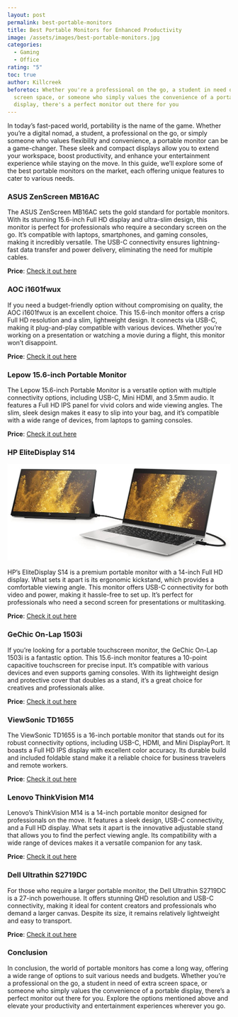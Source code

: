 ```yaml
---
layout: post
permalink: best-portable-monitors
title: Best Portable Monitors for Enhanced Productivity
image: /assets/images/best-portable-monitors.jpg
categories:
  - Gaming
  - Office
rating: "5"
toc: true
author: Killcreek
beforetoc: Whether you're a professional on the go, a student in need of extra
  screen space, or someone who simply values the convenience of a portable
  display, there's a perfect monitor out there for you
---
```

In today’s fast-paced world, portability is the name of the game. Whether you’re a digital nomad, a student, a professional on the go, or simply someone who values flexibility and convenience, a portable monitor can be a game-changer. These sleek and compact displays allow you to extend your workspace, boost productivity, and enhance your entertainment experience while staying on the move. In this guide, we’ll explore some of the best portable monitors on the market, each offering unique features to cater to various needs.

### **ASUS ZenScreen MB16AC**

The ASUS ZenScreen MB16AC sets the gold standard for portable monitors. With its stunning 15.6-inch Full HD display and ultra-slim design, this monitor is perfect for professionals who require a secondary screen on the go. It’s compatible with laptops, smartphones, and gaming consoles, making it incredibly versatile. The USB-C connectivity ensures lightning-fast data transfer and power delivery, eliminating the need for multiple cables.

**Price**: [Check it out here](https://www.asus.com/displays-desktops/monitors/zenscreen/zenscreen-mb16ac/)

### **AOC i1601fwux**

If you need a budget-friendly option without compromising on quality, the AOC i1601fwux is an excellent choice. This 15.6-inch monitor offers a crisp Full HD resolution and a slim, lightweight design. It connects via USB-C, making it plug-and-play compatible with various devices. Whether you’re working on a presentation or watching a movie during a flight, this monitor won’t disappoint.

**Price**: [Check it out here](https://aoc.com/us/products/monitors/i1601fwux)

### **Lepow 15.6-inch Portable Monitor**

The Lepow 15.6-inch Portable Monitor is a versatile option with multiple connectivity options, including USB-C, Mini HDMI, and 3.5mm audio. It features a Full HD IPS panel for vivid colors and wide viewing angles. The slim, sleek design makes it easy to slip into your bag, and it’s compatible with a wide range of devices, from laptops to gaming consoles.

**Price**: [Check it out here](https://ilepow.com/products/lepow-z1-15-6-portable-monitor)

### **HP EliteDisplay S14**

![HP EliteDisplay S14 -  Best Portable Monitors](/assets/images/hp-elitedisplay-s14.jpeg)

HP’s EliteDisplay S14 is a premium portable monitor with a 14-inch Full HD display. What sets it apart is its ergonomic kickstand, which provides a comfortable viewing angle. This monitor offers USB-C connectivity for both video and power, making it hassle-free to set up. It’s perfect for professionals who need a second screen for presentations or multitasking.

**Price**: [Check it out here](https://support.hp.com/us-en/product/product-specs/hp-elitedisplay-s14-14-inch-portable-display/21777711)

### **GeChic On-Lap 1503i**

If you’re looking for a portable touchscreen monitor, the GeChic On-Lap 1503i is a fantastic option. This 15.6-inch monitor features a 10-point capacitive touchscreen for precise input. It’s compatible with various devices and even supports gaming consoles. With its lightweight design and protective cover that doubles as a stand, it’s a great choice for creatives and professionals alike.

**Price**: [Check it out here](https://www.gechic.com/en/m152h-portable-monitor/)

### **ViewSonic TD1655**

The ViewSonic TD1655 is a 16-inch portable monitor that stands out for its robust connectivity options, including USB-C, HDMI, and Mini DisplayPort. It boasts a Full HD IPS display with excellent color accuracy. Its durable build and included foldable stand make it a reliable choice for business travelers and remote workers.

**Price**: [Check it out here](https://www.viewsonic.com/ph/products/lcd/TD1655)

### **Lenovo ThinkVision M14**

Lenovo’s ThinkVision M14 is a 14-inch portable monitor designed for professionals on the move. It features a sleek design, USB-C connectivity, and a Full HD display. What sets it apart is the innovative adjustable stand that allows you to find the perfect viewing angle. Its compatibility with a wide range of devices makes it a versatile companion for any task.

**Price**: [Check it out here](https://www.lenovo.com/us/en/p/accessories-and-software/monitors/office/61dduar6us)

### **Dell Ultrathin S2719DC**

For those who require a larger portable monitor, the Dell Ultrathin S2719DC is a 27-inch powerhouse. It offers stunning QHD resolution and USB-C connectivity, making it ideal for content creators and professionals who demand a larger canvas. Despite its size, it remains relatively lightweight and easy to transport.

**Price**: [Check it out here](https://www.amazon.com/Dell-27-Inch-LED-Lit-Monitor-S2719dc/dp/B07HKKWDZY)



### **C﻿onclusion**

In conclusion, the world of portable monitors has come a long way, offering a wide range of options to suit various needs and budgets. Whether you’re a professional on the go, a student in need of extra screen space, or someone who simply values the convenience of a portable display, there’s a perfect monitor out there for you. Explore the options mentioned above and elevate your productivity and entertainment experiences wherever you go.